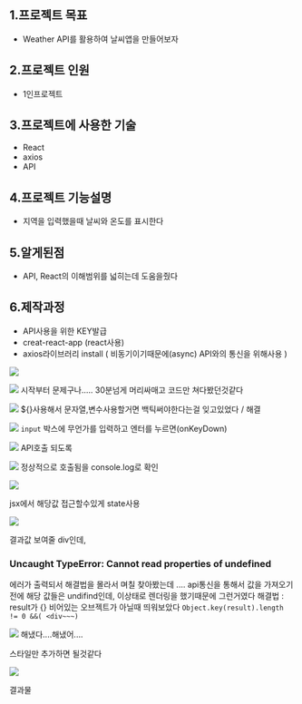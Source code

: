 ## 1.프로젝트 목표
- Weather API를 활용하여 날씨앱을 만들어보자

## 2.프로젝트 인원

- 1인프로젝트

## 3.프로젝트에 사용한 기술
- React
- axios
- API

## 4.프로젝트 기능설명

- 지역을 입력했을때 날씨와 온도를 표시한다

## 5.알게된점

- API, React의 이해범위를 넓히는데 도움을줬다

## 6.제작과정
- API사용을 위한 KEY발급
- creat-react-app (react사용)
- axios라이브러리 install ( 비동기이기때문에(async) API와의 통신을 위해사용 )

![](https://velog.velcdn.com/images/1000mj/post/7783ad0e-ddbb-4b63-8ad1-a3ca23a8cbd2/image.png)

![](https://velog.velcdn.com/images/1000mj/post/008977ce-a433-413c-ad2e-5c615c075df9/image.png)
시작부터 문제구나..... 30분넘게 머리싸매고 코드만 쳐다봤던것같다

![](https://velog.velcdn.com/images/1000mj/post/b3f68d3f-2fd1-4b9a-a2d8-7e5569f0d896/image.png)
${}사용해서 문자열,변수사용할거면 백틱써야한다는걸 잊고있었다 / 해결


![](https://velog.velcdn.com/images/1000mj/post/17e33d17-7908-4b06-9c91-435ffcd176cc/image.png)
`input` 박스에 무언가를 입력하고 엔터를 누르면(onKeyDown)

![](https://velog.velcdn.com/images/1000mj/post/e88e522a-8159-41b3-bbbc-83326081655b/image.png)
 API호출 되도록

![](https://velog.velcdn.com/images/1000mj/post/8c4cd197-758a-4995-8330-3bc67ddfe169/image.png)
정상적으로 호출됨을 console.log로 확인

![](https://velog.velcdn.com/images/1000mj/post/2a476e99-92e1-4e39-94b5-fc1d1ac9d222/image.png)

jsx에서 해당값 접근할수있게 state사용

![](https://velog.velcdn.com/images/1000mj/post/e8c79279-1526-44e1-b31e-8c00d265412c/image.png)

결과값 보여줄 div인데, 
### Uncaught TypeError: Cannot read properties of undefined
에러가 출력되서 해결법을 몰라서 며칠 찾아봤는데 ....
api통신을 통해서 값을 가져오기 전에 해당 값들은 undifind인데, 이상태로 렌더링을 했기때문에
그런거였다
해결법 : result가 {} 비어있는 오브젝트가 아닐때 띄워보았다
`Object.key(result).length != 0 &&( <div~~~)`

![](https://velog.velcdn.com/images/1000mj/post/20d3158c-8071-405c-8e1b-ceb2081174ed/image.png)
해냈다....해냈어....

스타일만 추가하면 될것같다



![](https://velog.velcdn.com/images/1000mj/post/09d7f1bb-7d23-4207-a38d-61140761b7c0/image.png)

결과물
